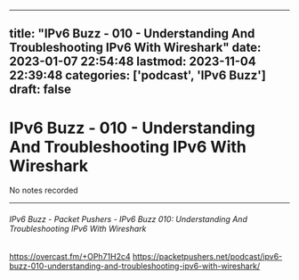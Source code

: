 
---
title: "IPv6 Buzz - 010 - Understanding And Troubleshooting IPv6 With Wireshark"
date: 2023-01-07 22:54:48
lastmod: 2023-11-04 22:39:48
categories: ['podcast', 'IPv6 Buzz']
draft: false
---


# IPv6 Buzz - 010 - Understanding And Troubleshooting IPv6 With Wireshark

No notes recorded

- - -
###### IPv6 Buzz - Packet Pushers - IPv6 Buzz 010: Understanding And Troubleshooting IPv6 With Wireshark

https://overcast.fm/+OPh71H2c4
https://packetpushers.net/podcast/ipv6-buzz-010-understanding-and-troubleshooting-ipv6-with-wireshark/

<!-- #public #podcast #IPv6 Buzz# -->

<!-- {BearID:0EF73057-373D-4DBE-9305-56DE481835EF-28016-00002D97EC818E8B} -->
